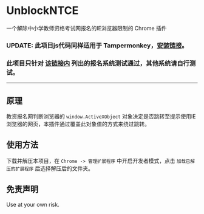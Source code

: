 # UnblockNTCE
一个解除中小学教师资格考试网报名的IE浏览器限制的 Chrome 插件

### UPDATE: 此项目js代码同样适用于 Tampermonkey，[安装链接](https://greasyfork.org/zh-CN/scripts/450806-unblockntce)。

### 此项目只针对 [该链接内](https://ntce.neea.edu.cn/html1/folder/16013/15-1.htm) 列出的报名系统测试通过，其他系统请自行测试。

---

## 原理
教资报名网判断浏览器的 ```window.ActiveXObject``` 对象决定是否跳转至提示使用IE浏览器的网页，本插件通过覆盖此对象值的方式来绕过跳转。


## 使用方法
下载并解压本项目，在 ```Chrome -> 管理扩展程序``` 中开启开发者模式，点击 ```加载已解压的扩展程序``` 后选择解压后的文件夹。

## 免责声明

Use at your own risk.
